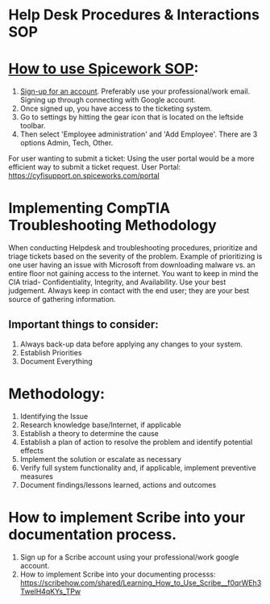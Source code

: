 # Help Desk Procedures & Interactions SOP


# [How to use Spicework SOP](https://community.spiceworks.com/support/help-desk-cloud-edition/docs/setup): 

1. [Sign-up for an account](https://accounts.spiceworks.com/sign_in?policy=hosted_help_desk&success=https://on.spiceworks.com). Preferably use your professional/work email. Signing up through connecting with Google account. 
2. Once signed up, you have access to the ticketing system. 
3. Go to settings by hitting the gear icon that is located on the leftside toolbar. 
4. Then select 'Employee administration' and 'Add Employee'. There are 3 options Admin, Tech, Other. 

For user wanting to submit a ticket:
Using the user portal would be a more efficient way to submit a ticket request.
User Portal: https://cyfisupport.on.spiceworks.com/portal 


# Implementing CompTIA Troubleshooting Methodology 

When conducting Helpdesk and troubleshooting procedures, prioritize and triage tickets based on the severity of the problem. 
Example of prioritizing is one user having an issue with Microsoft from downloading  malware vs. an entire floor not gaining access to the internet. You want to keep in mind the CIA triad- Confidentiality, Integrity, and Availability. Use your best judgement. Always keep in contact with the end user; they are your best source of gathering information. 

## Important things to consider: 
1. Always back-up data before applying any changes to your system.
2. Establish Priorities
3. Document Everything

# Methodology: 
1.	Identifying the Issue
2.	Research knowledge base/Internet, if applicable
3.	Establish a theory to determine the cause
4.	Establish a plan of action to resolve the problem and identify potential effects
5.	Implement the solution or escalate as necessary
6.	Verify full system functionality and, if applicable, implement preventive measures
7.	Document findings/lessons learned, actions and outcomes


# How to implement Scribe into your documentation process. 

1.	Sign up for a Scribe account using your professional/work google account.
2.  How to implement Scribe into your documenting processs: https://scribehow.com/shared/Learning_How_to_Use_Scribe__f0qrWEh3TwelH4qKYs_TPw 
